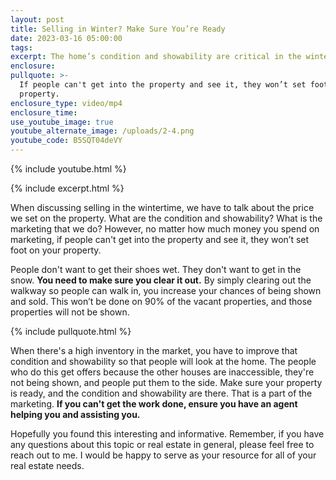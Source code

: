 ```yaml
---
layout: post
title: Selling in Winter? Make Sure You’re Ready
date: 2023-03-16 05:00:00
tags:
excerpt: The home’s condition and showability are critical in the winter market.
enclosure:
pullquote: >-
  If people can't get into the property and see it, they won’t set foot on your
  property.
enclosure_type: video/mp4
enclosure_time:
use_youtube_image: true
youtube_alternate_image: /uploads/2-4.png
youtube_code: B5SQT04deVY
---
```

{% include youtube.html %}

{% include excerpt.html %}

When discussing selling in the wintertime, we have to talk about the price we set on the property. What are the condition and showability? What is the marketing that we do? However, no matter how much money you spend on marketing, if people can't get into the property and see it, they won’t set foot on your property.

People don't want to get their shoes wet. They don't want to get in the snow. **You need to make sure you clear it out.** By simply clearing out the walkway so people can walk in, you increase your chances of being shown and sold. This won’t be done on 90% of the vacant properties, and those properties will not be shown.

{% include pullquote.html %}

When there's a high inventory in the market, you have to improve that condition and showability so that people will look at the home. The people who do this get offers because the other houses are inaccessible, they're not being shown, and people put them to the side. Make sure your property is ready, and the condition and showability are there. That is a part of the marketing. **If you can't get the work done, ensure you have an agent helping you and assisting you.**

Hopefully you found this interesting and informative. Remember, if you have any questions about this topic or real estate in general, please feel free to reach out to me. I would be happy to serve as your resource for all of your real estate needs.